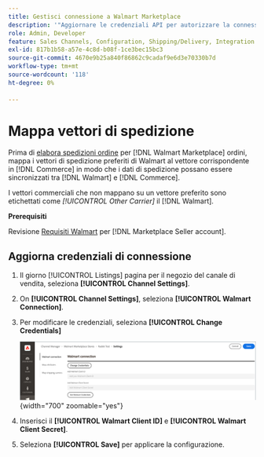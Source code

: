 ```yaml
---
title: Gestisci connessione a Walmart Marketplace
description: '"Aggiornare le credenziali API per autorizzare la connessione tra un [DNL! Commerce] vista store e [!DNL Walmart Marketplace]. The connection is required to connect [!DNL Commerce] elenchi di prodotti e sincronizzazione dei dati di inventario, prezzo, ordine e spedizione tra [!DNL Commerce] e il Walmart".'
role: Admin, Developer
feature: Sales Channels, Configuration, Shipping/Delivery, Integration
exl-id: 817b1b58-a57e-4c8d-b08f-1ce3bec15bc3
source-git-commit: 4670e9b25a840f86862c9cadaf9e6d3e70330b7d
workflow-type: tm+mt
source-wordcount: '118'
ht-degree: 0%

---
```


# Mappa vettori di spedizione

Prima di [elabora spedizioni ordine](process-orders.md#ship-an-order) per [!DNL Walmart Marketplace] ordini, mappa i vettori di spedizione preferiti di Walmart al vettore corrispondente in [!DNL Commerce] in modo che i dati di spedizione possano essere sincronizzati tra [!DNL Walmart] e [!DNL Commerce].

I vettori commerciali che non mappano su un vettore preferito sono etichettati come *[!UICONTROL Other Carrier]* il [!DNL Walmart].

**Prerequisiti**

Revisione [Requisiti Walmart](walmart-requirements.md) per [!DNL Marketplace Seller account].

## Aggiorna credenziali di connessione

1. Il giorno [!UICONTROL Listings] pagina per il negozio del canale di vendita, seleziona **[!UICONTROL Channel Settings]**.

1. On **[!UICONTROL Channel Settings]**, seleziona **[!UICONTROL Walmart Connection]**.

1. Per modificare le credenziali, seleziona **[!UICONTROL Change Credentials]**

   ![Aggiorna le credenziali API di Walmart per autorizzare la connessione](assets/update-connection-credentials.png){width="700" zoomable="yes"}

1. Inserisci il **[!UICONTROL Walmart Client ID]** e **[!UICONTROL Walmart Client Secret]**.

1. Seleziona **[!UICONTROL Save]** per applicare la configurazione.
